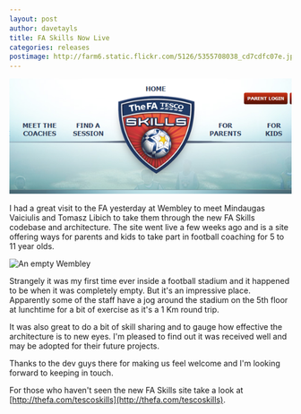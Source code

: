 ```yaml
---
layout: post
author: davetayls
title: FA Skills Now Live
categories: releases
postimage: http://farm6.static.flickr.com/5126/5355708038_cd7cdfc07e.jpg
---
```


[![FA Tesco Skills Banner](/content/FATescoSkills.png)](http://thefa.com/tescoskills)

I had a great visit to the FA yesterday at Wembley to meet Mindaugas Vaiciulis and Tomasz Libich to take them through the new FA Skills codebase and architecture. The site went live a few weeks ago and is a site offering ways for parents and kids to take part in football coaching for 5 to 11 year olds.

![An empty Wembley](http://farm6.static.flickr.com/5126/5355708038_cd7cdfc07e.jpg)

Strangely it was my first time ever inside a football stadium and it happened to be when it was completely empty. But it's an impressive place. Apparently some of the staff have a jog around the stadium on the 5th floor at lunchtime for a bit of exercise as it's a 1 Km round trip.

It was also great to do a bit of skill sharing and to gauge how effective the architecture is to new eyes. I'm pleased to find out it was received well and may be adopted for their future projects.

Thanks to the dev guys there for making us feel welcome and I'm looking forward to keeping in touch.

For those who haven't seen the new FA Skills site take a look at [http://thefa.com/tescoskills](http://thefa.com/tescoskills).

